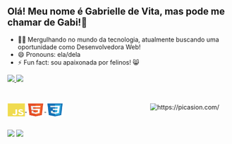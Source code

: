 ## Olá! Meu nome é Gabrielle de Vita, mas pode me chamar de Gabi!👋

- 👩‍💻 Mergulhando no mundo da tecnologia, atualmente buscando uma oportunidade como Desenvolvedora Web!
- 😄 Pronouns: ela/dela
- ⚡ Fun fact: sou apaixonada por felinos! 😸

<a href="https://https://github.com/gabriellevita">
<img height="180em" src="https://github-readme-stats.vercel.app/api?username=gabriellevita&show_icons=true&theme=dracula&include_all_commits=true&count_private=true"/>
<img height="180em" src="https://github-readme-stats.vercel.app/api/top-langs/?username=gabriellevita&layout=compact&langs_count=16&theme=dracula"/>

##

<div style="display: inline_block"><br>
  <img align="center" alt="Gabi-Js" height="30" width="40" src="https://raw.githubusercontent.com/devicons/devicon/master/icons/javascript/javascript-plain.svg">
  <img align="center" alt="Gabi-HTML" height="30" width="40" src="https://raw.githubusercontent.com/devicons/devicon/master/icons/html5/html5-original.svg">
  <img align="center" alt="Gabi-CSS" height="30" width="40" src="https://raw.githubusercontent.com/devicons/devicon/master/icons/css3/css3-original.svg">
  <a href="https://picasion.com/"><img  align="right" src="https://i.picasion.com/pic92/28aee3e62215e6084886d600d2af3fd0.gif?width=676&height=676" width="180" height="180" border="0" alt="https://picasion.com/"/></a><br/>
</div>

##
 
<div> 
  <a href = "mailto:gabidevita18@gmail.com"><img src="https://img.shields.io/badge/Gmail-D14836?style=for-the-badge&logo=gmail&logoColor=white" target="_blank"></a>
  <a href="https://www.linkedin.com/in/gabrielledevita/" target="_blank"><img src="https://img.shields.io/badge/-LinkedIn-%230077B5?style=for-the-badge&logo=linkedin&logoColor=white" target="_blank"></a> 
</div>
